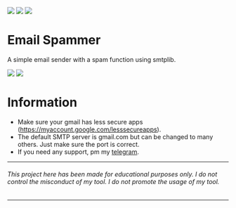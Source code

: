 ![](https://img.shields.io/github/watchers/qro/email-spammer?style=social) ![](https://img.shields.io/github/stars/qro/email-spammer?style=social) ![](https://img.shields.io/github/forks/qro/email-spammer?style=social)

# Email Spammer
A simple email sender with a spam function using smtplib.

![](https://media.discordapp.net/attachments/631162287968747550/852356466227806223/unknown.png)
![](https://media.discordapp.net/attachments/779128625445863474/818427975519043584/unknown.png)

# Information
- Make sure your gmail has less secure apps (https://myaccount.google.com/lesssecureapps).
- The default SMTP server is gmail.com but can be changed to many others. Just make sure the port is correct.
- If you need any support, pm my <a href="https://t.me/nofbi">telegram</a>.

---
###### This project here has been made for educational purposes only. I do not control the misconduct of my tool. I do not promote the usage of my tool.
---
